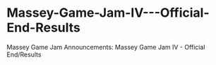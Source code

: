 # Massey-Game-Jam-IV---Official-End-Results
Massey Game Jam Announcements: Massey Game Jam IV - Official End/Results
